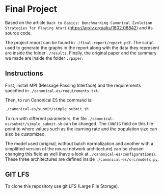 # Final Project

Based on the article `Back to Basics: Benchmarking Canonical Evolution Strategies for Playing Atari` (https://arxiv.org/abs/1802.08842) and its source code.

The project report can be found in `./final-report/report.pdf`. The script used to generate the graphs in the report along with the data they represent are inside the folder `./results`. Finally, the original paper and the summary we made are inside the folder `./paper`.

## Instructions

First, install MPI (Message Passing Interface) and the requirements specified in `./canonical-es/requirements.txt`.

Then, to run Canonical ES the command is:

```bash
./canonical-es/submit/simple_submit.sh
```

To run with different parameters, the file `./canonical-es/submit/simple_submit.sh` can be changed. The `CONFIG` field on this file point to where values such as the learning rate and the population size can also be customized.

The model used (original, without batch normalization and another with a simplified version of the neural network architecture) can be chosen changing this field as well (have a look at `./canonical-es/configurations`). These three architectures are defined inside `./canonical-es/src/models.py`.

## GIT LFS

To clone this repository use git LFS (Large File Storage).
